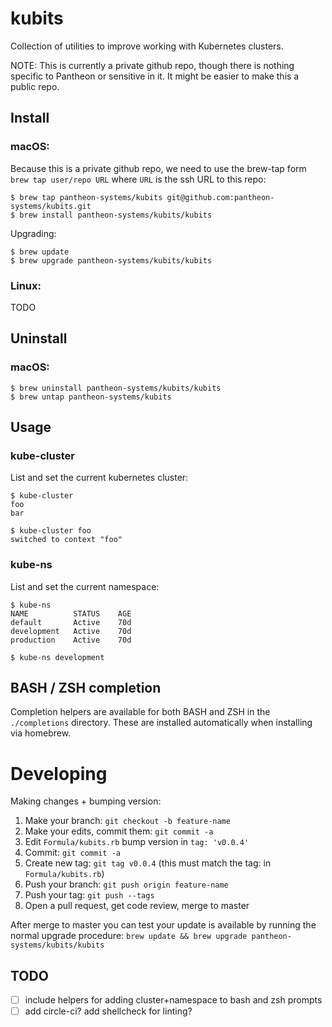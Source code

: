 kubits
======

Collection of utilities to improve working with Kubernetes clusters.

NOTE: This is currently a private github repo, though there is nothing specific
to Pantheon or sensitive in it. It might be easier to make this a public repo.

Install
-------

### macOS:

Because this is a private github repo, we need to use the brew-tap form
`brew tap user/repo URL` where `URL` is the ssh URL to this repo:

    $ brew tap pantheon-systems/kubits git@github.com:pantheon-systems/kubits.git
    $ brew install pantheon-systems/kubits/kubits

Upgrading:

    $ brew update
    $ brew upgrade pantheon-systems/kubits/kubits

### Linux:

TODO

Uninstall
---------

### macOS:

    $ brew uninstall pantheon-systems/kubits/kubits
    $ brew untap pantheon-systems/kubits

Usage
-----

### kube-cluster

List and set the current kubernetes cluster:

    $ kube-cluster
    foo
    bar

    $ kube-cluster foo
    switched to context "foo"

### kube-ns

List and set the current namespace:

    $ kube-ns
    NAME          STATUS    AGE
    default       Active    70d
    development   Active    70d
    production    Active    70d

    $ kube-ns development

BASH / ZSH completion
---------------------

Completion helpers are available for both BASH and ZSH in the `./completions` directory.
These are installed automatically when installing via homebrew.

Developing
==========

Making changes + bumping version:

1. Make your branch: `git checkout -b feature-name`
2. Make your edits, commit them: `git commit -a`
3. Edit `Formula/kubits.rb` bump version in `tag: 'v0.0.4'`
5. Commit: `git commit -a`
5. Create new tag: `git tag v0.0.4` (this must match the tag: in `Formula/kubits.rb`)
6. Push your branch: `git push origin feature-name`
7. Push your tag: `git push --tags`
8. Open a pull request, get code review, merge to master

After merge to master you can test your update is available by running the
normal upgrade procedure: `brew update && brew upgrade pantheon-systems/kubits/kubits`

TODO
----

- [ ] include helpers for adding cluster+namespace to bash and zsh prompts
- [ ] add circle-ci? add shellcheck for linting?
